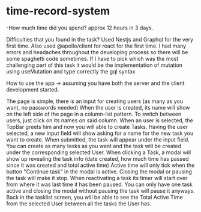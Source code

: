 # time-record-system

-How much time did you spend?
approx 12 hours in 3 days.

Difficulties that you found in the task?
Used Nestjs and Graphql for the very first time. Also used @apollo/client for react for the first time.
I had many errors and headaches throughout the developing process so there will be some spaghetti code sometimes.
If I have to pick which was the most challenging part of this task it would be the implementation of mutation using useMutation and type correctly the gql syntax


How to use the app -> assuming you have both the server and the client development started.

The page is simple, there is an input for creating users (as many as you want, no passwords needed)
When the user is created, its name will show on the left side of the page in a column-list pattern.
To switch between users, just click on its names on said column.
When an user is selected, the TopBar greets him and now you will able to create Tasks.
Having the user selected, a new input field will show asking for a name for the new task you want to create.
When submitted, the task will appear under the input field.
You can create as many tasks as you want and the task will be created under the corresponding selected User.
When clicking a Task, a modal will show up revealing the task info (date created, how much time has passed since it was created and total active time)
Active time will only tick when the button "Continue task" in the modal is active. Closing the modal or pausing the task will make it stop.
When reactivating a task its timer will start over from where it was last time it has been paused.
You can only have one task active and closing the modal without pausing the task will pause it anyways.
Back in the tasklist screen, you will be able to see the Total Active Time from the selected User between all the tasks the User has.
